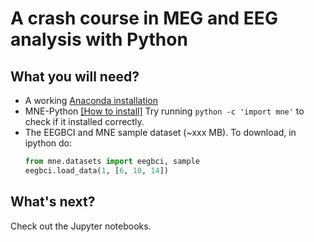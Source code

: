 A crash course in MEG and EEG analysis with Python
==================================================

What you will need?
-------------------

- A working [Anaconda installation](https://www.continuum.io/downloads)
- MNE-Python [[How to install]](https://martinos.org/mne/stable/install_mne_python.html)
  Try running `python -c 'import mne'` to check if it installed correctly.
- The EEGBCI and MNE sample dataset (~xxx MB). To download, in ipython do:
  ```python
  from mne.datasets import eegbci, sample
  eegbci.load_data(1, [6, 10, 14])
  ```

What's next?
------------

Check out the Jupyter notebooks.